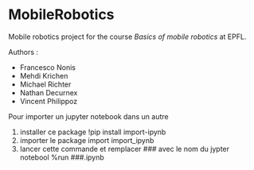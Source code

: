 # MobileRobotics
Mobile robotics project for the course *Basics of mobile robotics* at EPFL.

Authors :
* Francesco Nonis
* Mehdi Krichen
* Michael Richter
* Nathan Decurnex
* Vincent Philippoz

Pour importer un jupyter notebook dans un autre
1) installer ce package
    !pip install import-ipynb
2) importer le package
    import import_ipynb
3) lancer cette commande et remplacer ### avec le nom du jypter notebool
    %run ###.ipynb
